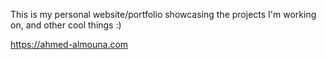 This is my personal website/portfolio showcasing the projects I'm working on, and other cool things :) 

<a href="https://ahmed-almouna.com" target="_blank" rel="noopener noreferrer">https://ahmed-almouna.com</a>
